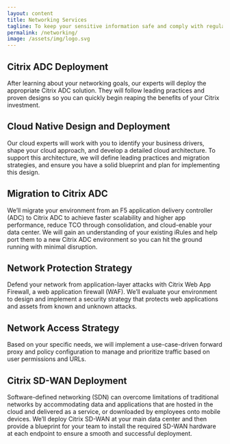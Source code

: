 ```yaml
---
layout: content
title: Networking Services
tagline: To keep your sensitive information safe and comply with regulations, it’s critical to protect your entire corporate network—including branches and mobile workers—from existing and potential threats.
permalink: /networking/
image: /assets/img/logo.svg
---
```


## Citrix ADC Deployment

After learning about your networking goals, our experts will deploy the appropriate Citrix ADC solution. They will follow leading practices and proven designs so you can quickly begin reaping the benefits of your Citrix investment.

## Cloud Native Design and Deployment

Our cloud experts will work with you to identify your business drivers, shape your cloud approach, and develop a detailed cloud architecture. To support this architecture, we will define leading practices and migration strategies, and ensure you have a solid blueprint and plan for implementing this design.

## Migration to Citrix ADC

We’ll migrate your environment from an F5 application delivery controller (ADC) to Citrix ADC to achieve faster scalability and higher app performance, reduce TCO through consolidation, and cloud-enable your data center. We will gain an understanding of your existing iRules and help port them to a new Citrix ADC environment so you can hit the ground running with minimal disruption.

## Network Protection Strategy

Defend your network from application-layer attacks with Citrix Web App Firewall, a web application firewall (WAF). We’ll evaluate your environment to design and implement a security strategy that protects web applications and assets from known and unknown attacks.

## Network Access Strategy

Based on your specific needs, we will implement a use-case-driven forward proxy and policy configuration to manage and prioritize traffic based on user permissions and URLs.

## Citrix SD-WAN Deployment

Software-defined networking (SDN) can overcome limitations of traditional networks by accommodating data and applications that are hosted in the cloud and delivered as a service, or downloaded by employees onto mobile devices. We’ll deploy Citrix SD-WAN at your main data center and then provide a blueprint for your team to install the required SD-WAN hardware at each endpoint to ensure a smooth and successful deployment. 